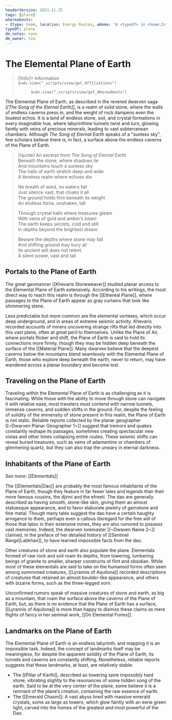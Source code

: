 ```yaml
---
headerVersion: 2023.11.25
tags: [place]
whereabouts: 
- {type: home, location: Energy Realms, wHome: "A <typeOf> in <home:2>"}
typeOf: plane
dm_notes: none
dm_owner: tim
---
```

# The Elemental Plane of Earth
>[!info]+ Information  
> `$=dv.view("_scripts/view/get_Affiliations")`  
>> `$=dv.view("_scripts/view/get_Whereabouts")`

The Elemental Plane of Earth, as described in the revered dwarven saga _[[The Song of the Eternal Earth]]_, is a realm of solid stone, where the walls of endless caverns press in, and the weight of rock dampens even the loudest echos. It is a land of endless stone, soil, and crystal formations in every imaginable hue, where labyrinthine tunnels twist and turn, glowing faintly with veins of precious minerals, leading to vast subterranean chambers. Although _The Song of Eternal Earth_ speaks of a "sunless sky", few scholars believe there is, in fact, a surface above the endless caverns of the Plane of Earth. 

> [!quote] An excerpt from _The Song of Eternal Earth_  
> Beneath the stone, where shadows lie  
> And mountains touch a sunless sky  
> The halls of earth stretch deep and wide  
> A timeless realm where echoes die  
> 
> No breath of wind, no waters fall  
> Just silence vast, that cloaks it all   
> The ground holds firm beneath its weight   
> An endless force, unshaken, tall 
>
> Through crystal halls where treasures gleam  
> With veins of gold and amber’s beam   
> The earth keeps secrets, cold and still   
> In depths beyond the brightest dream 
>
> Beware the depths where stone may fall    
> And shifting ground may bury all  
> Its ancient will does not relent    
> A silent power, vast and tall 

## Portals to the Plane of Earth

The great geomancer [[Khevaris Stoneweaver]] studied planar access to the Elemental Plane of Earth extensively. According to his writings, the most direct way to reach this realm is through the [[Ethereal Plane]], where passages to the Plane of Earth appear as gray curtains that look like shimmering stone.

Less predictable but more common are the elemental vortexes, which occur deep underground, and in areas of extreme seismic activity. Khevaris recorded accounts of miners uncovering strange rifts that led directly into this vast plane, often at great peril to themselves. Unlike the Plane of Air, where portals flicker and shift, the Plane of Earth is said to hold its connections more firmly, though they may be hidden deep beneath the surface of the [[Material Plane]]. Many dwarves believe that the deepest caverns below the mountains blend seamlessly with the Elemental Plane of Earth, those who explore deep beneath the earth, never to return, may have wandered across a planar boundary and become lost.
## Traveling on the Plane of Earth

Traveling within the Elemental Plane of Earth is as challenging as it is fascinating. While those with the ability to move through stone can navigate it with relative ease, most travelers must contend with narrow tunnels, immense caverns, and sudden shifts in the ground. For, despite the feeling of solidity of the immensity of stone present in this realm, the Plane of Earth is not static. Reliable reports collected by the planar geographer [[~Dwarven Planar Geographer 1~]] suggest that tremors and quakes constantly reshape its passages, sometimes creating spectacular new vistas and other times collapsing entire routes. These seismic shifts can reveal buried treasures, such as veins of adamantine or chambers of glimmering quartz, but they can also trap the unwary in eternal darkness.

## Inhabitants of the Plane of Earth

_See more: [[Elementals]]_

The [[Elementals|Dao]] are probably the most famous inhabitants of the Plane of Earth, though they feature in far fewer tales and legends than their more famous cousins, the djinni and the efreeti. The dao are generally described as having smooth, stone-like skin, giving them an almost statuesque appearance, and to favor elaborate jewelry of gemstone and fine metal. Though many tales suggest the dao have a certain haughty arrogance to them, perhaps even a callous disregard for the free will of those that labor in their extensive mines, they are also rumored to possess vast memories. Indeed, the dwarven loremaster [[~Dwaven Name 2~]] claimed, in the preface of her detailed history of [[Sentinel Range|Labkhan]], to have learned impossible facts from the dao. 

Other creatures of stone and earth also populate the plane. Elementals formed of raw rock and soil roam its depths, from towering, lumbering beings of granite to smaller, sharper constructs of flint and obsidian. While most of these elementals are said to take on the humanoid forms often seen among summoned creatures, [[Lyrannis of Aquilona]] recorded descriptions of creatures that retained an almost boulder-like appearance, and others with bizarre forms, such as the three-legged xorn. 

Unconfirmed rumors speak of massive creatures of stone and earth, as big as a mountain, that roam the surface above the caverns of the Plane of Earth, but, as there is no evidence that the Plane of Earth has a surface, [[Lyrannis of Aquilona]] is more than happy to dismiss these claims as mere flights of fancy in her seminal work, [[On Elemental Forms]].

## Landmarks on the Plane of Earth

The Elemental Plane of Earth is an endless labyrinth, and mapping it is an impossible task. Indeed, the concept of landmarks itself may be meaningless, for despite the apparent solidity of the Plane of Earth, its tunnels and caverns are constantly shifting. Nonetheless, reliable reports suggests that these landmarks, at least, are relatively stable:

- The [[Pillar of Karth]], described as towering spire impossibly hard stone, vibrating slightly to the resonances of some hidden song of the earth. Said to be at the very center of the plane, some believe it is a remnant of the plane’s creation, containing the raw essence of earth.
- The [[Emerald Chasm]]: A vast abyss lined with massive emerald crystals, some as large as towers, which glow faintly with an eerie green light, carved into the homes of the greatest and most powerful of the Dao. 
